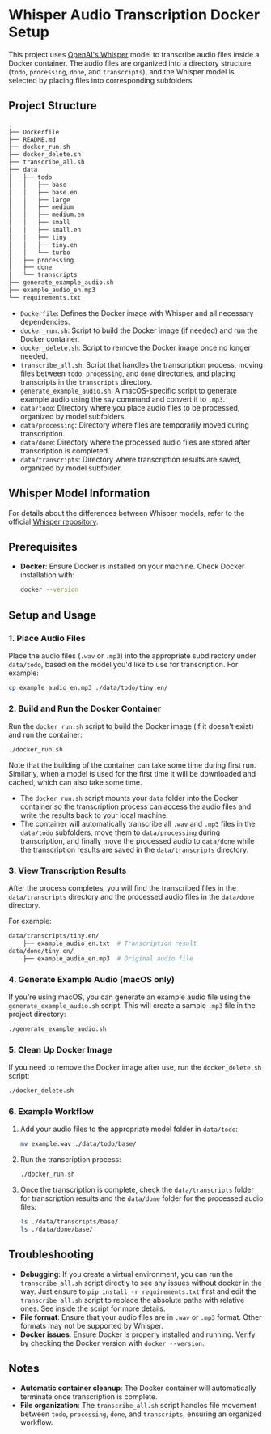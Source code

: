 
# Whisper Audio Transcription Docker Setup

This project uses [OpenAI's Whisper](https://github.com/openai/whisper) model to transcribe audio files inside a Docker container. The audio files are organized into a directory structure (`todo`, `processing`, `done`, and `transcripts`), and the Whisper model is selected by placing files into corresponding subfolders.

## Project Structure

```bash
.
├── Dockerfile
├── README.md
├── docker_run.sh
├── docker_delete.sh
├── transcribe_all.sh
├── data
│   ├── todo
│   │   ├── base
│   │   ├── base.en
│   │   ├── large
│   │   ├── medium
│   │   ├── medium.en
│   │   ├── small
│   │   ├── small.en
│   │   ├── tiny
│   │   ├── tiny.en
│   │   └── turbo
│   ├── processing
│   ├── done
│   └── transcripts
├── generate_example_audio.sh
├── example_audio_en.mp3
└── requirements.txt
```

- `Dockerfile`: Defines the Docker image with Whisper and all necessary dependencies.
- `docker_run.sh`: Script to build the Docker image (if needed) and run the Docker container.
- `docker_delete.sh`: Script to remove the Docker image once no longer needed.
- `transcribe_all.sh`: Script that handles the transcription process, moving files between `todo`, `processing`, and `done` directories, and placing transcripts in the `transcripts` directory.
- `generate_example_audio.sh`: A macOS-specific script to generate example audio using the `say` command and convert it to `.mp3`.
- `data/todo`: Directory where you place audio files to be processed, organized by model subfolders.
- `data/processing`: Directory where files are temporarily moved during transcription.
- `data/done`: Directory where the processed audio files are stored after transcription is completed.
- `data/transcripts`: Directory where transcription results are saved, organized by model subfolder.

## Whisper Model Information

For details about the differences between Whisper models, refer to the official [Whisper repository](https://github.com/openai/whisper).

## Prerequisites

- **Docker**: Ensure Docker is installed on your machine. Check Docker installation with:
  ```bash
  docker --version
  ```

## Setup and Usage

### 1. Place Audio Files

Place the audio files (`.wav` or `.mp3`) into the appropriate subdirectory under `data/todo`, based on the model you'd like to use for transcription. For example:

```bash
cp example_audio_en.mp3 ./data/todo/tiny.en/
```

### 2. Build and Run the Docker Container

Run the `docker_run.sh` script to build the Docker image (if it doesn't exist) and run the container:

```bash
./docker_run.sh
```

Note that the building of the container can take some time during first run.
Similarly, when a model is used for the first time it will be downloaded and cached, which can also take some time. 

- The `docker_run.sh` script mounts your `data` folder into the Docker container so the transcription process can access the audio files and write the results back to your local machine.
- The container will automatically transcribe all `.wav` and `.mp3` files in the `data/todo` subfolders, move them to `data/processing` during transcription, and finally move the processed audio to `data/done` while the transcription results are saved in the `data/transcripts` directory.

### 3. View Transcription Results

After the process completes, you will find the transcribed files in the `data/transcripts` directory and the processed audio files in the `data/done` directory.

For example:
```bash
data/transcripts/tiny.en/
    ├── example_audio_en.txt  # Transcription result
data/done/tiny.en/
    ├── example_audio_en.mp3  # Original audio file
```

### 4. Generate Example Audio (macOS only)

If you're using macOS, you can generate an example audio file using the `generate_example_audio.sh` script. This will create a sample `.mp3` file in the project directory:

```bash
./generate_example_audio.sh
```

### 5. Clean Up Docker Image

If you need to remove the Docker image after use, run the `docker_delete.sh` script:

```bash
./docker_delete.sh
```

### 6. Example Workflow

1. Add your audio files to the appropriate model folder in `data/todo`:
   ```bash
   mv example.wav ./data/todo/base/
   ```

2. Run the transcription process:
   ```bash
   ./docker_run.sh
   ```

3. Once the transcription is complete, check the `data/transcripts` folder for transcription results and the `data/done` folder for the processed audio files:
   ```bash
   ls ./data/transcripts/base/
   ls ./data/done/base/
   ```

## Troubleshooting

- **Debugging**: If you create a virtual environment, you can run the `transcribe_all.sh` script directly to see any issues without docker in the way. Just ensure to `pip install -r requirements.txt` first and edit the `transcribe_all.sh` script to replace the absolute paths with relative ones. See inside the script for more details.
- **File format**: Ensure that your audio files are in `.wav` or `.mp3` format. Other formats may not be supported by Whisper.
- **Docker issues**: Ensure Docker is properly installed and running. Verify by checking the Docker version with `docker --version`.

## Notes

- **Automatic container cleanup**: The Docker container will automatically terminate once transcription is complete.
- **File organization**: The `transcribe_all.sh` script handles file movement between `todo`, `processing`, `done`, and `transcripts`, ensuring an organized workflow.

